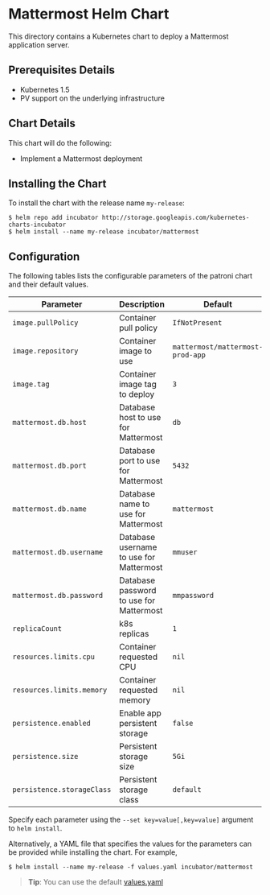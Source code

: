 # Mattermost Helm Chart

This directory contains a Kubernetes chart to deploy a Mattermost application
server.

## Prerequisites Details

* Kubernetes 1.5
* PV support on the underlying infrastructure

## Chart Details

This chart will do the following:

* Implement a Mattermost deployment

## Installing the Chart

To install the chart with the release name `my-release`:

```console
$ helm repo add incubator http://storage.googleapis.com/kubernetes-charts-incubator
$ helm install --name my-release incubator/mattermost
```

## Configuration

The following tables lists the configurable parameters of the patroni chart and their default values.

|       Parameter         |           Description               |                         Default                     |
|-------------------------|-------------------------------------|-----------------------------------------------------|
| `image.pullPolicy`      | Container pull policy               | `IfNotPresent`                                      |
| `image.repository`      | Container image to use              | `mattermost/mattermost-prod-app`                    |
| `image.tag`             | Container image tag to deploy       | `3`                                                 |
| `mattermost.db.host`    | Database host to use for Mattermost | `db`                                                |
| `mattermost.db.port`    | Database port to use for Mattermost | `5432`                                              |
| `mattermost.db.name`    | Database name to use for Mattermost | `mattermost`                                        |
| `mattermost.db.username`| Database username to use for Mattermost | `mmuser`                                        |
| `mattermost.db.password`| Database password to use for Mattermost | `mmpassword`                                    |
| `replicaCount`          | k8s replicas                        | `1`                                                 |
| `resources.limits.cpu`  | Container requested CPU             | `nil`                                               |
| `resources.limits.memory` | Container requested memory        | `nil`                                               |
| `persistence.enabled`   | Enable app persistent storage       | `false`                                             |
| `persistence.size`      | Persistent storage size             | `5Gi`                                             |
| `persistence.storageClass` | Persistent storage class         | `default`                                             |

Specify each parameter using the `--set key=value[,key=value]` argument to `helm install`.

Alternatively, a YAML file that specifies the values for the parameters can be provided while installing the chart. For example,

```console
$ helm install --name my-release -f values.yaml incubator/mattermost
```

> **Tip**: You can use the default [values.yaml](values.yaml)
